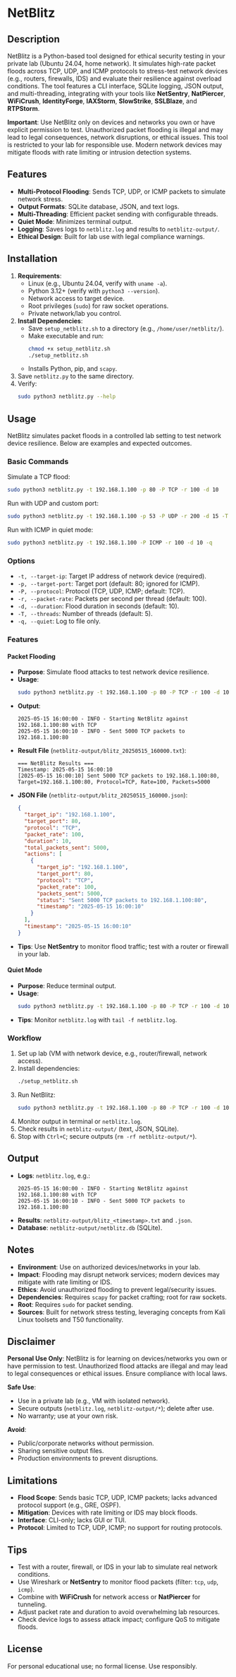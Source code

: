 # NetBlitz

## Description
NetBlitz is a Python-based tool designed for ethical security testing in your private lab (Ubuntu 24.04, home network). It simulates high-rate packet floods across TCP, UDP, and ICMP protocols to stress-test network devices (e.g., routers, firewalls, IDS) and evaluate their resilience against overload conditions. The tool features a CLI interface, SQLite logging, JSON output, and multi-threading, integrating with your tools like **NetSentry**, **NatPiercer**, **WiFiCrush**, **IdentityForge**, **IAXStorm**, **SlowStrike**, **SSLBlaze**, and **RTPStorm**.

**Important**: Use NetBlitz only on devices and networks you own or have explicit permission to test. Unauthorized packet flooding is illegal and may lead to legal consequences, network disruptions, or ethical issues. This tool is restricted to your lab for responsible use. Modern network devices may mitigate floods with rate limiting or intrusion detection systems.

## Features
- **Multi-Protocol Flooding**: Sends TCP, UDP, or ICMP packets to simulate network stress.
- **Output Formats**: SQLite database, JSON, and text logs.
- **Multi-Threading**: Efficient packet sending with configurable threads.
- **Quiet Mode**: Minimizes terminal output.
- **Logging**: Saves logs to `netblitz.log` and results to `netblitz-output/`.
- **Ethical Design**: Built for lab use with legal compliance warnings.

## Installation
1. **Requirements**:
   - Linux (e.g., Ubuntu 24.04, verify with `uname -a`).
   - Python 3.12+ (verify with `python3 --version`).
   - Network access to target device.
   - Root privileges (`sudo`) for raw socket operations.
   - Private network/lab you control.
2. **Install Dependencies**:
   - Save `setup_netblitz.sh` to a directory (e.g., `/home/user/netblitz/`).
   - Make executable and run:
     ```bash
     chmod +x setup_netblitz.sh
     ./setup_netblitz.sh
     ```
   - Installs Python, pip, and `scapy`.
3. Save `netblitz.py` to the same directory.
4. Verify:
   ```bash
   sudo python3 netblitz.py --help
   ```

## Usage
NetBlitz simulates packet floods in a controlled lab setting to test network device resilience. Below are examples and expected outcomes.

### Basic Commands
Simulate a TCP flood:
```bash
sudo python3 netblitz.py -t 192.168.1.100 -p 80 -P TCP -r 100 -d 10
```

Run with UDP and custom port:
```bash
sudo python3 netblitz.py -t 192.168.1.100 -p 53 -P UDP -r 200 -d 15 -T 10
```

Run with ICMP in quiet mode:
```bash
sudo python3 netblitz.py -t 192.168.1.100 -P ICMP -r 100 -d 10 -q
```

### Options
- `-t, --target-ip`: Target IP address of network device (required).
- `-p, --target-port`: Target port (default: 80; ignored for ICMP).
- `-P, --protocol`: Protocol (TCP, UDP, ICMP; default: TCP).
- `-r, --packet-rate`: Packets per second per thread (default: 100).
- `-d, --duration`: Flood duration in seconds (default: 10).
- `-T, --threads`: Number of threads (default: 5).
- `-q, --quiet`: Log to file only.

### Features

#### Packet Flooding
- **Purpose**: Simulate flood attacks to test network device resilience.
- **Usage**:
  ```bash
  sudo python3 netblitz.py -t 192.168.1.100 -p 80 -P TCP -r 100 -d 10
  ```
- **Output**:
  ```
  2025-05-15 16:00:00 - INFO - Starting NetBlitz against 192.168.1.100:80 with TCP
  2025-05-15 16:00:10 - INFO - Sent 5000 TCP packets to 192.168.1.100:80
  ```
- **Result File** (`netblitz-output/blitz_20250515_160000.txt`):
  ```
  === NetBlitz Results ===
  Timestamp: 2025-05-15 16:00:10
  [2025-05-15 16:00:10] Sent 5000 TCP packets to 192.168.1.100:80, Target=192.168.1.100:80, Protocol=TCP, Rate=100, Packets=5000
  ```
- **JSON File** (`netblitz-output/blitz_20250515_160000.json`):
  ```json
  {
    "target_ip": "192.168.1.100",
    "target_port": 80,
    "protocol": "TCP",
    "packet_rate": 100,
    "duration": 10,
    "total_packets_sent": 5000,
    "actions": [
      {
        "target_ip": "192.168.1.100",
        "target_port": 80,
        "protocol": "TCP",
        "packet_rate": 100,
        "packets_sent": 5000,
        "status": "Sent 5000 TCP packets to 192.168.1.100:80",
        "timestamp": "2025-05-15 16:00:10"
      }
    ],
    "timestamp": "2025-05-15 16:00:10"
  }
  ```
- **Tips**: Use **NetSentry** to monitor flood traffic; test with a router or firewall in your lab.

#### Quiet Mode
- **Purpose**: Reduce terminal output.
- **Usage**:
  ```bash
  sudo python3 netblitz.py -t 192.168.1.100 -p 80 -P TCP -r 100 -d 10 -q
  ```
- **Tips**: Monitor `netblitz.log` with `tail -f netblitz.log`.

### Workflow
1. Set up lab (VM with network device, e.g., router/firewall, network access).
2. Install dependencies:
   ```bash
   ./setup_netblitz.sh
   ```
3. Run NetBlitz:
   ```bash
   sudo python3 netblitz.py -t 192.168.1.100 -p 80 -P TCP -r 100 -d 10
   ```
4. Monitor output in terminal or `netblitz.log`.
5. Check results in `netblitz-output/` (text, JSON, SQLite).
6. Stop with `Ctrl+C`; secure outputs (`rm -rf netblitz-output/*`).

## Output
- **Logs**: `netblitz.log`, e.g.:
  ```
  2025-05-15 16:00:00 - INFO - Starting NetBlitz against 192.168.1.100:80 with TCP
  2025-05-15 16:00:10 - INFO - Sent 5000 TCP packets to 192.168.1.100:80
  ```
- **Results**: `netblitz-output/blitz_<timestamp>.txt` and `.json`.
- **Database**: `netblitz-output/netblitz.db` (SQLite).

## Notes
- **Environment**: Use on authorized devices/networks in your lab.
- **Impact**: Flooding may disrupt network services; modern devices may mitigate with rate limiting or IDS.
- **Ethics**: Avoid unauthorized flooding to prevent legal/security issues.
- **Dependencies**: Requires `scapy` for packet crafting; root for raw sockets.
- **Root**: Requires `sudo` for packet sending.
- **Sources**: Built for network stress testing, leveraging concepts from Kali Linux toolsets and T50 functionality.[](https://sectechno.com/t50-faster-network-stress-tool/)[](https://github.com/jweyrich/t50)

## Disclaimer
**Personal Use Only**: NetBlitz is for learning on devices/networks you own or have permission to test. Unauthorized flood attacks are illegal and may lead to legal consequences or ethical issues. Ensure compliance with local laws.

**Safe Use**:
- Use in a private lab (e.g., VM with isolated network).
- Secure outputs (`netblitz.log`, `netblitz-output/*`); delete after use.
- No warranty; use at your own risk.

**Avoid**:
- Public/corporate networks without permission.
- Sharing sensitive output files.
- Production environments to prevent disruptions.

## Limitations
- **Flood Scope**: Sends basic TCP, UDP, ICMP packets; lacks advanced protocol support (e.g., GRE, OSPF).
- **Mitigation**: Devices with rate limiting or IDS may block floods.
- **Interface**: CLI-only; lacks GUI or TUI.
- **Protocol**: Limited to TCP, UDP, ICMP; no support for routing protocols.

## Tips
- Test with a router, firewall, or IDS in your lab to simulate real network conditions.
- Use Wireshark or **NetSentry** to monitor flood packets (filter: `tcp`, `udp`, `icmp`).
- Combine with **WiFiCrush** for network access or **NatPiercer** for tunneling.
- Adjust packet rate and duration to avoid overwhelming lab resources.
- Check device logs to assess attack impact; configure QoS to mitigate floods.

## License
For personal educational use; no formal license. Use responsibly.